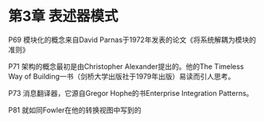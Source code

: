 # 第3章 表述器模式

P69 模块化的概念来自David Parnas于1972年发表的论文《将系统解耦为模块的准则》

P71 架构的概念最初是由Christopher Alexander提出的。他的The Timeless Way of Building一书（剑桥大学出版社于1979年出版）易读而引人思考。

P73 消息翻译器，它源自Gregor Hophe的书Enterprise Integration Patterns。

P81 就如同Fowler在他的转换视图中写到的